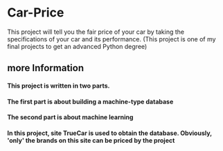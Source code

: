 # Car-Price
This project will tell you the fair price of your car by taking the specifications of your car and its performance. (This project is one of my final projects to get an advanced Python degree)
## more Information
#### This project is written in two parts.
#### The first part is about building a machine-type database
#### The second part is about machine learning
#### In this project, site TrueCar is used to obtain the database. Obviously, 'only' the brands on this site can be priced by the project
